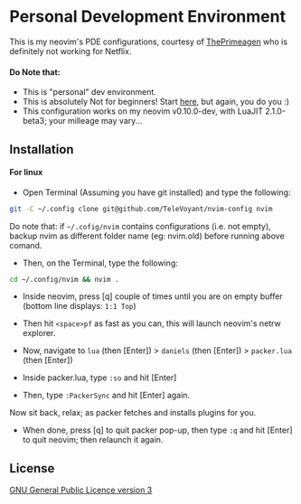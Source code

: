 # Personal Development Environment

This is my neovim's PDE configurations, courtesy of [ThePrimeagen](https://www.youtube.com/@ThePrimeagen) who is definitely not working for Netflix.

#### Do Note that:
- This is "personal" dev environment.
- This is absolutely Not for beginners! Start [here](https://www.youtube.com/watch?v=w7i4amO_zaE&t=2s), but again, you do you :)
- This configuration works on my neovim v0.10.0-dev, with LuaJIT 2.1.0-beta3; your milleage may vary...

## Installation

#### For linux
- Open Terminal (Assuming you have git installed) and type the following:

```bash
git -C ~/.config clone git@github.com/TeleVoyant/nvim-config nvim
```
Do note that: if ```~/.cofig/nvim``` contains configurations (i.e. not empty), backup nvim as different folder name (eg: nvim.old) before running above comand.

- Then, on the Terminal, type the following:

```bash
cd ~/.config/nvim && nvim .
```
- Inside neovim, press [q] couple of times until you are on empty buffer (bottom line displays: ```1:1 Top```)

- Then hit ```<space>pf``` as fast as you can, this will launch neovim's netrw explorer.

- Now, navigate to ```lua``` (then [Enter]) > ```daniels``` (then [Enter]) > ```packer.lua``` (then [Enter])

- Inside packer.lua, type ```:so``` and hit [Enter]

- Then, type ```:PackerSync``` and hit [Enter] again.

Now sit back, relax; as packer fetches and installs plugins for you.

- When done, press [q] to quit packer pop-up, then type ```:q``` and hit [Enter] to quit neovim; then relaunch it again.


## License

[GNU General Public Licence version 3](https://choosealicense.com/licenses/gpl-3.0/)
